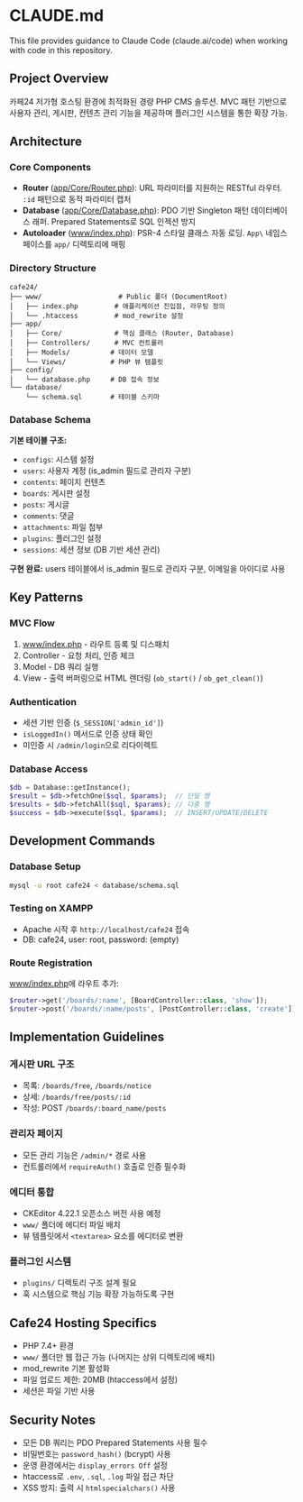 # CLAUDE.md

This file provides guidance to Claude Code (claude.ai/code) when working with code in this repository.

## Project Overview

카페24 저가형 호스팅 환경에 최적화된 경량 PHP CMS 솔루션. MVC 패턴 기반으로 사용자 관리, 게시판, 컨텐츠 관리 기능을 제공하며 플러그인 시스템을 통한 확장 가능.

## Architecture

### Core Components

- **Router** ([app/Core/Router.php](app/Core/Router.php)): URL 파라미터를 지원하는 RESTful 라우터. `:id` 패턴으로 동적 파라미터 캡처
- **Database** ([app/Core/Database.php](app/Core/Database.php)): PDO 기반 Singleton 패턴 데이터베이스 래퍼. Prepared Statements로 SQL 인젝션 방지
- **Autoloader** ([www/index.php](www/index.php:14-29)): PSR-4 스타일 클래스 자동 로딩. `App\` 네임스페이스를 `app/` 디렉토리에 매핑

### Directory Structure

```
cafe24/
├── www/                   # Public 폴더 (DocumentRoot)
│   ├── index.php         # 애플리케이션 진입점, 라우팅 정의
│   └── .htaccess         # mod_rewrite 설정
├── app/
│   ├── Core/             # 핵심 클래스 (Router, Database)
│   ├── Controllers/      # MVC 컨트롤러
│   ├── Models/          # 데이터 모델
│   └── Views/           # PHP 뷰 템플릿
├── config/
│   └── database.php     # DB 접속 정보
└── database/
    └── schema.sql       # 테이블 스키마
```

### Database Schema

**기본 테이블 구조:**
- `configs`: 시스템 설정
- `users`: 사용자 계정 (is_admin 필드로 관리자 구분)
- `contents`: 페이지 컨텐츠
- `boards`: 게시판 설정
- `posts`: 게시글
- `comments`: 댓글
- `attachments`: 파일 첨부
- `plugins`: 플러그인 설정
- `sessions`: 세션 정보 (DB 기반 세션 관리)

**구현 완료:** users 테이블에서 is_admin 필드로 관리자 구분, 이메일을 아이디로 사용

## Key Patterns

### MVC Flow
1. [www/index.php](www/index.php) - 라우트 등록 및 디스패치
2. Controller - 요청 처리, 인증 체크
3. Model - DB 쿼리 실행
4. View - 출력 버퍼링으로 HTML 렌더링 (`ob_start()` / `ob_get_clean()`)

### Authentication
- 세션 기반 인증 (`$_SESSION['admin_id']`)
- `isLoggedIn()` 메서드로 인증 상태 확인
- 미인증 시 `/admin/login`으로 리다이렉트

### Database Access
```php
$db = Database::getInstance();
$result = $db->fetchOne($sql, $params);  // 단일 행
$results = $db->fetchAll($sql, $params); // 다중 행
$success = $db->execute($sql, $params);  // INSERT/UPDATE/DELETE
```

## Development Commands

### Database Setup
```bash
mysql -u root cafe24 < database/schema.sql
```

### Testing on XAMPP
- Apache 시작 후 `http://localhost/cafe24` 접속
- DB: cafe24, user: root, password: (empty)

### Route Registration
[www/index.php](www/index.php)에 라우트 추가:
```php
$router->get('/boards/:name', [BoardController::class, 'show']);
$router->post('/boards/:name/posts', [PostController::class, 'create']);
```

## Implementation Guidelines

### 게시판 URL 구조
- 목록: `/boards/free`, `/boards/notice`
- 상세: `/boards/free/posts/:id`
- 작성: POST `/boards/:board_name/posts`

### 관리자 페이지
- 모든 관리 기능은 `/admin/*` 경로 사용
- 컨트롤러에서 `requireAuth()` 호출로 인증 필수화

### 에디터 통합
- CKEditor 4.22.1 오픈소스 버전 사용 예정
- `www/` 폴더에 에디터 파일 배치
- 뷰 템플릿에서 `<textarea>` 요소를 에디터로 변환

### 플러그인 시스템
- `plugins/` 디렉토리 구조 설계 필요
- 훅 시스템으로 핵심 기능 확장 가능하도록 구현

## Cafe24 Hosting Specifics

- PHP 7.4+ 환경
- `www/` 폴더만 웹 접근 가능 (나머지는 상위 디렉토리에 배치)
- mod_rewrite 기본 활성화
- 파일 업로드 제한: 20MB (htaccess에서 설정)
- 세션은 파일 기반 사용

## Security Notes

- 모든 DB 쿼리는 PDO Prepared Statements 사용 필수
- 비밀번호는 `password_hash()` (bcrypt) 사용
- 운영 환경에서는 `display_errors Off` 설정
- htaccess로 `.env`, `.sql`, `.log` 파일 접근 차단
- XSS 방지: 출력 시 `htmlspecialchars()` 사용
